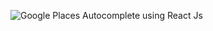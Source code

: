![Google Places Autocomplete using React Js](https://drive.google.com/file/d/1ncOK13eel_Myl5qjaBVVGc1GrrJKh9tR/view)
